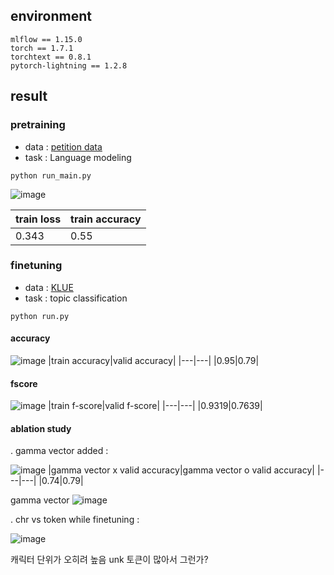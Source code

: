 ## environment
```
mlflow == 1.15.0
torch == 1.7.1
torchtext == 0.8.1
pytorch-lightning == 1.2.8
```


## result
### pretraining
- data : [petition data](https://github.com/lovit/petitions_archive)
- task : Language modeling

```
python run_main.py
```
![image](https://user-images.githubusercontent.com/46675408/120097868-c5db1f00-c16d-11eb-91fa-41763c01a640.png)

|train loss|train accuracy|
|---|---|
|0.343|0.55|


### finetuning
- data : [KLUE](https://klue-benchmark.com/tasks/66/leaderboard/task)
- task : topic classification

```
python run.py
```

#### accuracy
![image](https://user-images.githubusercontent.com/46675408/120183336-82a2ae00-c24a-11eb-8937-3ce061567e93.png)
|train accuracy|valid accuracy|
|---|---|
|0.95|0.79|

#### fscore
![image](https://user-images.githubusercontent.com/46675408/120183572-d614fc00-c24a-11eb-9aa5-5a5069c7bf29.png)
|train f-score|valid f-score|
|---|---|
|0.9319|0.7639|

#### ablation study
. gamma vector added :

![image](https://user-images.githubusercontent.com/46675408/120253013-35155800-c2c1-11eb-943f-23711215fa93.png)
|gamma vector x valid accuracy|gamma vector o valid accuracy|
|---|---|
|0.74|0.79|

gamma vector
![image](https://user-images.githubusercontent.com/46675408/120253141-92110e00-c2c1-11eb-91c7-60dbac14dc57.png)


. chr vs token while finetuning :

![image](https://user-images.githubusercontent.com/46675408/120248286-7867ca80-c2b1-11eb-9688-7bdecb50654a.png)

캐릭터 단위가 오히려 높음 unk 토큰이 많아서 그런가?  

